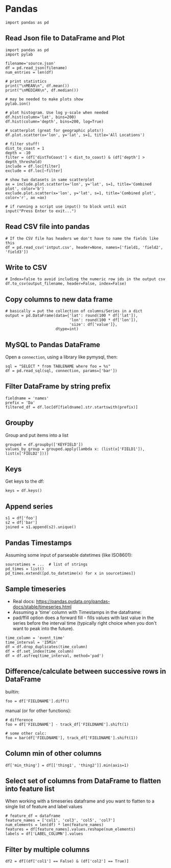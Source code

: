 # Pandas

```
import pandas as pd
```

## Read Json file to DataFrame and Plot

```
import pandas as pd
import pylab

filename='source.json'
df = pd.read_json(filename)
num_entries = len(df)

# print statistics
print("\nMEAN\n", df.mean())
print("\nMEDIAN\n", df.median())

# may be needed to make plots show
pylab.ion()

# plot histogram. Use log y-scale when needed
df.hist(column='lat', bins=200)
df.hist(column='depth', bins=200, log=True)

# scatterplot (great for geographic plots!)
df.plot.scatter(x='lon', y='lat', s=1, title='All Locations')

# filter stuff!
dist_to_coast = 1
depth = -10
filter = (df['distToCoast'] < dist_to_coast) & (df['depth'] > depth_threshold)
include = df.loc[filter]
exclude = df.loc[~filter]

# show two datasets in same scatterplot
ax = include.plot.scatter(x='lon', y='lat', s=1, title='Combined plot', color='b')
exclude.plot.scatter(x='lon', y='lat', s=1, title='Combined plot', color='r', ax =ax)

# if running a script use input() to block until exit
input("Press Enter to exit...")
```

## Read CSV file into pandas

```
# If the CSV file has headers we don't have to name the fields like this
df = pd.read_csv('intput.csv', header=None, names=['field1, 'field2', 'field3'])
```

## Write to CSV

```
# Index=false to avoid including the numeric row ids in the output csv
df.to_csv(output_filename, header=False, index=False)
```

## Copy columns to new data frame

```
# basically = put the collection of columns/Series in a dict
output = pd.DataFrame(data={'lat': round(100 * df['lat']),
                            'lon': round(100 * df['lon']),
                            'size': df['value']},
                      dtype=int)
```

## MySQL to Pandas DataFrame

Open a `connection`, using a library like pymysql, then:

```
sql = "SELECT * from TABLENAME where foo = %s"
df = pd.read_sql(sql, connection, params=['bar'])
```

## Filter DataFrame by string prefix

```
fieldname = 'names'
prefix = 'Da'
filtered_df = df.loc[df[fieldname].str.startswith(prefix)]
```

## Groupby

Group and put items into a list
```
grouped = df.groupby(['KEYFIELD'])
values_by_group = grouped.apply(lambda x: (list(x['FIELD1']), list(x['FIELD2'])))
```

## Keys

Get keys to the df:
```
keys = df.keys()
```

## Append series

```
s1 = df['foo']
s2 = df['bar']
joined = s1.append(s2).unique()
```

## Pandas Timestamps

Assuming some input of parseable datetimes (like ISO8601):

```
sourcetimes = ...  # list of strings
pd_times = list()
pd_times.extend([pd.to_datetime(x) for x in sourcetimes])
```

## Sample timeseries

* Real docs: https://pandas.pydata.org/pandas-docs/stable/timeseries.html
* Assuming a 'time' column with Timestamps in the dataframe:
* pad/ffill option does a forward fill - fills values with last value in the series before the interval time (typically right choice when you don't want to peak into the future).

```
time_column = 'event_time'
time_interval = '15Min'
df = df.drop_duplicates(time_column)
df = df.set_index(time_column)
df = df.asfreq(time_interval, method='pad')
```

## Difference/calculate between successive rows in DataFrame

builtin:
```
foo = df['FIELDNAME'].diff()
```

manual (or for other functions):

```
# difference
foo = df['FIELDNAME'] - track_df['FIELDNAME'].shift(1)

# some other calc:
foo = bar(df['FIELDNAME'], track_df['FIELDNAME'].shift(1))
```

## Column min of other columns

```
df['min_thing'] = df[['thing1', 'thing2']].min(axis=1)
```

## Select set of columns from DataFrame to flatten into feature list

When working with a timeseries dataframe and you want to flatten to a single list of feature and label values

```
# feature_df = dataframe
feature_names = ['col1', 'col3', 'col5', 'col7']
num_elements = len(df) * len(feature_names)
features = df[feature_names].values.reshape(num_elements)
labels = df['LABEL_COLUMN'].values
```

## Filter by multiple columns

    df2 = df[(df['col1'] == False) & (df['col2'] == True)]
